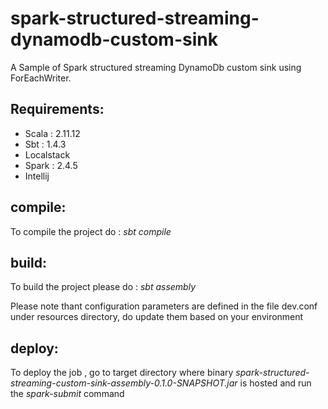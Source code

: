 # spark-structured-streaming-dynamodb-custom-sink

A Sample of Spark structured streaming DynamoDb custom sink using ForEachWriter. 

## Requirements: 
  - Scala : 2.11.12
  - Sbt : 1.4.3
  - Localstack
  - Spark : 2.4.5
  - Intellij

## compile:

To compile the project do : *sbt compile*
## build:
To build the project please do : *sbt assembly*

Please note thant configuration parameters are defined in the file dev.conf under resources directory, do update them based on your environment

## deploy:

To deploy the job , go to target  directory where binary *spark-structured-streaming-custom-sink-assembly-0.1.0-SNAPSHOT.jar* is hosted and run the *spark-submit* command 